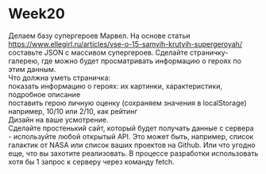 # Week20
Делаем базу супергероев Марвел. На основе статьи https://www.ellegirl.ru/articles/vse-o-15-samyih-krutyih-supergeroyah/ составьте JSON с массивом супергероев. Сделайте страничку-галерею, где можно будет просматривать информацию о героях по этим данным.</br>
Что должна уметь страничка: </br>
показать информацию о героях: их картинки, характеристики, подробное описание</br>
поставить герою личную оценку (сохраняем значения в localStorage)</br>
например, 10/10 или 2/10, как рейтинг</br>
Дизайн на ваше усмотрение.</br>
Сделайте простенький сайт, который будет получать данные с сервера - используйте любой открытый API. Это может быть, например, список галактик от NASA или список ваших проектов на Github. Или что угодно еще, что вы захотите реализовать. В процессе разработки использовать хотя бы 1 запрос к серверу через команду fetch.

